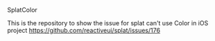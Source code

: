 SplatColor

This is the repository to show the issue for splat can't use Color in iOS project https://github.com/reactiveui/splat/issues/176